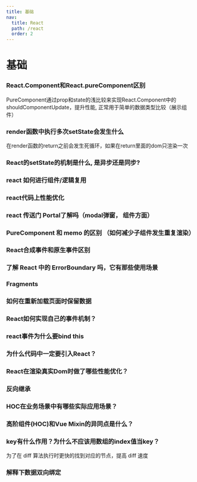 ```yaml
---
title: 基础
nav:
  title: React
  path: /react
  order: 2
---
```


# 基础

### React.Component和React.pureComponent区别
PureComponent通过prop和state的浅比较来实现React.Component中的shouldComponentUpdate，提升性能, 正常用于简单的数据类型比较（展示组件）
  
### render函数中执行多次setState会发生什么
在render函数的return之前会发生死循环，如果在return里面的dom只渲染一次

### React的setState的机制是什么, 是异步还是同步?

### react 如何进行组件/逻辑复用

### react代码上性能优化

### react 传送门 Portal了解吗（modal弹窗， 组件方面）

### PureComponent 和 memo 的区别 （如何减少子组件发生重复渲染）

### React合成事件和原生事件区别

### 了解 React 中的 ErrorBoundary 吗，它有那些使用场景

### Fragments

### 如何在重新加载页面时保留数据

### React如何实现自己的事件机制？

### react事件为什么要bind this

### 为什么代码中一定要引入React？

### React在渲染真实Dom时做了哪些性能优化？

### 反向继承

### HOC在业务场景中有哪些实际应用场景？

### 高阶组件(HOC)和Vue Mixin的异同点是什么？

### key有什么作用？为什么不应该用数组的index值当key？
为了在 diff 算法执行时更快的找到对应的节点，提高 diff 速度

### 解释下数据双向绑定


